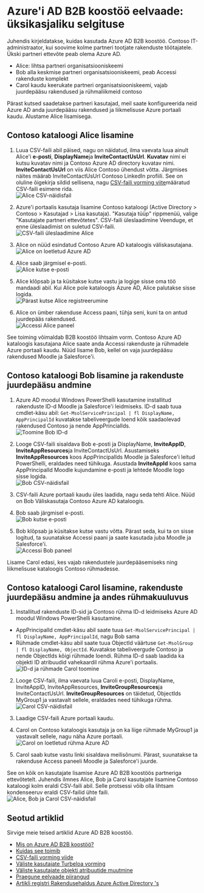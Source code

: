 <properties
   pageTitle="Üksikasjaliku selgituse Azure Active Directory B2B koostöö preview abil | Microsoft Azure'i"
   description="Azure Active Directory B2B koostöö toetab oma rist – ettevõtte seoseid, võimaldades äripartneritega valikuliselt juurdepääsu oma ettevõtte rakendused"
   services="active-directory"
   documentationCenter=""
   authors="viv-liu"
   manager="cliffdi"
   editor=""
   tags=""/>

<tags
   ms.service="active-directory"
   ms.devlang="NA"
   ms.topic="get-started-article"
   ms.tgt_pltfrm="NA"
   ms.workload="identity"
   ms.date="05/09/2016"
   ms.author="viviali"/>

# <a name="azure-ad-b2b-collaboration-preview-detailed-walkthrough"></a>Azure'i AD B2B koostöö eelvaade: üksikasjaliku selgituse

Juhendis kirjeldatakse, kuidas kasutada Azure AD B2B koostöö. Contoso IT-administraator, kui soovime kolme partneri tootjate rakenduste töötajatele. Ükski partneri ettevõte peab olema Azure AD.

- Alice: lihtsa partneri organisatsiooniskeemi
- Bob alla keskmise partneri organisatsiooniskeemi, peab Accessi rakenduste komplekt
- Carol kaudu keerukate partneri organisatsiooniskeemi, vajab juurdepääsu rakendused ja rühmaliikmeid contoso

Pärast kutsed saadetakse partneri kasutajad, meil saate konfigureerida neid Azure AD anda juurdepääsu rakendused ja liikmelisuse Azure portaali kaudu. Alustame Alice lisamisega.

## <a name="adding-alice-to-the-contoso-directory"></a>Contoso kataloogi Alice lisamine
1. Luua CSV-faili abil päised, nagu on näidatud, ilma vaevata luua ainult Alice'i **e-posti**, **DisplayName**ja **InviteContactUsUrl**. **Kuvatav** nimi ei kutsu kuvatav nimi ja Contoso Azure AD directory kuvatav nimi. **InviteContactUsUrl** on viis Alice Contoso ühendust võtta. Järgmises näites määrab InviteContactUsUrl Contoso LinkedIn profiili. See on oluline õigekirja sildid sellisena, nagu [CSV-faili vorming viite](active-directory-b2b-references-csv-file-format.md)määratud CSV-faili esimene rida.  
![Alice CSV-näidisfail](./media/active-directory-b2b-detailed-walkthrough/AliceCSV.png)

2. Azure'i portaalis kasutaja lisamine Contoso kataloogi (Active Directory > Contoso > Kasutajad > Lisa kasutaja). "Kasutaja tüüp" rippmenüü, valige "Kasutajate partneri ettevõtetes". CSV-faili üleslaadimine Veenduge, et enne üleslaadimist on suletud CSV-faili.  
![CSV-faili üleslaadimine Alice](./media/active-directory-b2b-detailed-walkthrough/AliceUpload.png)

3. Alice on nüüd esindatud Contoso Azure AD kataloogis väliskasutajana.  
![Alice on loetletud Azure AD](./media/active-directory-b2b-detailed-walkthrough/AliceInAD.png)

4. Alice saab järgmisel e-posti.  
![Alice kutse e-posti](./media/active-directory-b2b-detailed-walkthrough/AliceEmail.png)

5. Alice klõpsab ja ta küsitakse kutse vastu ja logige sisse oma töö mandaadi abil. Kui Alice pole kataloogis Azure AD, Alice palutakse sisse logida.  
![Pärast kutse Alice registreerumine](./media/active-directory-b2b-detailed-walkthrough/AliceSignUp.png)

6. Alice on ümber rakenduse Access paani, tühja seni, kuni ta on antud juurdepääs rakendused.  
![Accessi Alice paneel](./media/active-directory-b2b-detailed-walkthrough/AliceAccessPanel.png)

See toiming võimaldab B2B koostöö lihtsaim vorm. Contoso Azure AD kataloogis kasutajana Alice saate anda Accessi rakenduste ja rühmadele Azure portaali kaudu. Nüüd lisame Bob, kellel on vaja juurdepääsu rakendused Moodle ja Salesforce'i.

## <a name="adding-bob-to-the-contoso-directory-and-granting-access-to-apps"></a>Contoso kataloogi Bob lisamine ja rakenduste juurdepääsu andmine
1. Azure AD moodul Windows PowerShelli kasutamine installitud rakenduste ID-d Moodle ja Salesforce'i leidmiseks. ID-d saab tuua cmdlet-käsu abil: `Get-MsolServicePrincipal | fl DisplayName, AppPrincipalId` kuvatakse tabeliveergude loend kõik saadaolevad rakendused Contoso ja nende AppPrincialIds.  
![Toomine Bob ID-d](./media/active-directory-b2b-detailed-walkthrough/BobPowerShell.png)

2. Looge CSV-faili sisaldava Bob e-posti ja DisplayName, **InviteAppID**, **InviteAppResources**ja InviteContactUsUrl. Asustamiseks **InviteAppResources** koos AppPrincipalIds Moodle ja Salesforce'i leitud PowerShelli, eraldades need tühikuga. Asustada **InviteAppId** koos sama AppPrincipalId Moodle kujundamine e-posti ja lehtede Moodle logo sisse logida.  
![Bob CSV-näidisfail](./media/active-directory-b2b-detailed-walkthrough/BobCSV.png)

3. CSV-faili Azure portaali kaudu üles laadida, nagu seda tehti Alice. Nüüd on Bob Väliskasutaja Contoso Azure AD kataloogis.

4. Bob saab järgmisel e-posti.  
![Bob kutse e-posti](./media/active-directory-b2b-detailed-walkthrough/BobEmail.png)

5. Bob klõpsab ja küsitakse kutse vastu võtta. Pärast seda, kui ta on sisse logitud, ta suunatakse Accessi paani ja saate kasutada juba Moodle ja Salesforce'i.  
![Accessi Bob paneel](./media/active-directory-b2b-detailed-walkthrough/BobAccessPanel.png)

Lisame Carol edasi, kes vajab rakendustele juurdepääsemiseks ning liikmelisuse kataloogis Contoso rühmadesse.

## <a name="adding-carol-to-the-contoso-directory-granting-access-to-apps-and-giving-group-membership"></a>Contoso kataloogi Carol lisamine, rakenduste juurdepääsu andmine ja andes rühmakuuluvus

1. Installitud rakenduste ID-sid ja Contoso rühma ID-d leidmiseks Azure AD moodul Windows PowerShelli kasutamine.
 - AppPrincipalId cmdlet-käsu abil saate tuua `Get-MsolServicePrincipal | fl DisplayName, AppPrincipalId`, nagu Bob sama
 - Rühmade cmdlet-käsu abil saate tuua ObjectId väärtuse `Get-MsolGroup | fl DisplayName, ObjectId`. Kuvatakse tabeliveergude Contoso ja nende ObjectIds kõigi rühmade loendi. Rühma ID-d saab laadida ka objekti ID atribuudid vahekaardil rühma Azure'i portaalis.  
![ID-d ja rühmade Carol toomine](./media/active-directory-b2b-detailed-walkthrough/CarolPowerShell.png)

2. Looge CSV-faili, ilma vaevata luua Caroli e-posti, DisplayName, InviteAppID, InviteAppResources, **InviteGroupResources**ja InviteContactUsUrl. **InviteGroupResources** on täidetud, ObjectIds MyGroup1 ja vastavalt sellele, eraldades need tühikuga rühma.  
![Carol CSV-näidisfail](./media/active-directory-b2b-detailed-walkthrough/CarolCSV.png)

3. Laadige CSV-faili Azure portaali kaudu.

4. Carol on Contoso kataloogis kasutaja ja on ka liige rühmade MyGroup1 ja vastavalt sellele, nagu näha Azure portaali.  
![Carol on loetletud rühma Azure AD](./media/active-directory-b2b-detailed-walkthrough/CarolGroup.png)

5. Carol saab kutse vastu linki sisaldava meilisõnumi. Pärast, suunatakse ta rakenduse Access paneeli Moodle ja Salesforce'i juurde.  

See on kõik on kasutajate lisamise Azure AD B2B koostöös partneriga ettevõtetelt. Juhendis ilmnes Alice, Bob ja Carol kasutajate lisamine Contoso kataloogi kolm eraldi CSV-faili abil. Selle protsessi võib olla lihtsam kondenseeruv eraldi CSV-failid ühte faili.  
![Alice, Bob ja Carol CSV-näidisfail](./media/active-directory-b2b-detailed-walkthrough/CombinedCSV.png)

## <a name="related-articles"></a>Seotud artiklid
Sirvige meie teised artiklid Azure AD B2B koostöö.

- [Mis on Azure AD B2B koostöö?](active-directory-b2b-what-is-azure-ad-b2b.md)
- [Kuidas see toimib](active-directory-b2b-how-it-works.md)
- [CSV-faili vorming viide](active-directory-b2b-references-csv-file-format.md)
- [Väliste kasutajate Turbeloa vorming](active-directory-b2b-references-external-user-token-format.md)
- [Väliste kasutajate objekti atribuutide muutmine](active-directory-b2b-references-external-user-object-attribute-changes.md)
- [Praegune eelvaade piirangud](active-directory-b2b-current-preview-limitations.md)
- [Artikli registri Rakendusehaldus Azure Active Directory 's](active-directory-apps-index.md)
